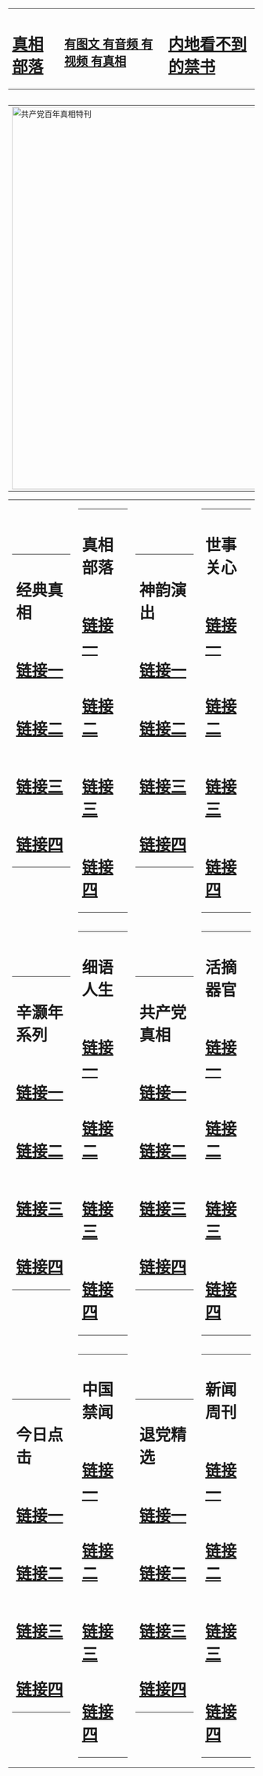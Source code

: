 <table><tr><td><H1><a href="http://t.cn/RXHrCSN">真相部落</a></H1></td><td><H2><a href="http://t.cn/RXHBgH2">有图文 有音频 有视频 有真相</a></H2><td><H1><a href="http://t.cn/RXHrSnY"> 内地看不到的禁书</a></H1></td></table><table><table><tr><td><a href="http://t.cn/RXHro0y"><img src="http://6286.g63.ucctw.com/zx/bngcd/gcdbnzx.jpg" width="780"  border="0" alt="共产党百年真相特刊"></a></td></tr></table><table><tr><td><table><tr><td ><h1>经典真相</h1></td></tr><tr><td><h1>  <a href="http://t.cn/RXtdwoJ" target=_blank>链接一</a>  </h1></td></tr><tr><td><h1>  <a href="http://t.cn/RXtdAv4" target=_blank>链接二</a>  </h1></td></tr><tr><td><h1>  <a href="http://po.st/HqAE6b" target=_blank>链接三</a>  </h1></td></tr><tr><td><h1>  <a href="http://t.cn/RXHrGrm" target=_blank>链接四</a>  </h1></td></tr></table></td><td><table><tr><td ><h1>真相部落</h1></td></tr><tr><td><h1>  <a href="http://t.cn/RXHrNzY" target=_blank>链接一</a>  </h1></td></tr><tr><td><h1>  <a href="http://t.cn/RXtdATl" target=_blank>链接二</a>  </h1></td></tr><tr><td><h1>  <a href="http://po.st/7444TJ" target=_blank>链接三</a>  </h1></td></tr><tr><td><h1>  <a href="http://po.st/7444TJ" target=_blank>链接四</a>  </h1></td></tr></table></td><td><table><tr><td ><h1>神韵演出</h1></td></tr><tr><td><h1>  <a href="http://t.cn/RXHrJJp" target=_blank>链接一</a>  </h1></td></tr><tr><td><h1>  <a href="http://t.cn/RXHrSzD" target=_blank>链接二</a>  </h1></td></tr><tr><td><h1>  <a href="http://po.st/0ILvQe" target=_blank>链接三</a>  </h1></td></tr><tr><td><h1>  <a href="http://t.cn/RXHBeyx" target=_blank>链接四</a>  </h1></td></tr></table></td><td><table><tr><td ><h1>世事关心</h1></td></tr><tr><td><h1>  <a href="http://t.cn/RXdFbQS" target=_blank>链接一</a>  </h1></td></tr><tr><td><h1>  <a href="http://t.cn/RXHrbVp" target=_blank>链接二</a>  </h1></td></tr><tr><td><h1>  <a href="http://po.st/GUl9HW" target=_blank>链接三</a>  </h1></td></tr><tr><td><h1>  <a href="http://t.cn/RXHrJH3" target=_blank>链接四</a>  </h1></td></tr></table></td></tr><tr><td><table><tr><td ><h1>辛灏年系列</h1></td></tr><tr><td><h1>  <a href="http://t.cn/RXHrSRq" target=_blank>链接一</a>  </h1></td></tr><tr><td><h1>  <a href="http://t.cn/RXtdUyl" target=_blank>链接二</a>  </h1></td></tr><tr><td><h1>  <a href="http://po.st/UcJXBp" target=_blank>链接三</a>  </h1></td></tr><tr><td><h1>  <a href="http://t.cn/RXHrovW" target=_blank>链接四</a>  </h1></td></tr></table></td><td><table><tr><td ><h1>细语人生</h1></td></tr><tr><td><h1>  <a href="http://t.cn/RXtdUgC" target=_blank>链接一</a>  </h1></td></tr><tr><td><h1>  <a href="http://t.cn/RXtdUnU" target=_blank>链接二</a>  </h1></td></tr><tr><td><h1>  <a href="http://po.st/iFtb1t" target=_blank>链接三</a>  </h1></td></tr><tr><td><h1>  <a href="http://t.cn/RXHria2" target=_blank>链接四</a>  </h1></td></tr></table></td><td><table><tr><td ><h1>共产党真相</h1></td></tr><tr><td><h1>  <a href="http://t.cn/RXHro0y" target=_blank>链接一</a>  </h1></td></tr><tr><td><h1>  <a href="http://t.cn/RXEOIgO" target=_blank>链接二</a>  </h1></td></tr><tr><td><h1>  <a href="http://po.st/dfTgNp" target=_blank>链接三</a>  </h1></td></tr><tr><td><h1>  <a href="http://t.cn/RXHro0y" target=_blank>链接四</a>  </h1></td></tr></table></td><td><table><tr><td ><h1>活摘器官</h1></td></tr><tr><td><h1>  <a href="http://t.cn/RazQZPa" target=_blank>链接一</a>  </h1></td></tr><tr><td><h1>  <a href="http://t.cn/Raz8Rd9" target=_blank>链接二</a>  </h1></td></tr><tr><td><h1>  <a href="http://po.st/I992Km" target=_blank>链接三</a>  </h1></td></tr><tr><td><h1>  <a href="http://t.cn/RXHr6qx" target=_blank>链接四</a>  </h1></td></tr></table></td></tr><tr><td><table><tr><td ><h1>今日点击</h1></td></tr><tr><td><h1>  <a href="http://t.cn/Raz8EZp" target=_blank>链接一</a>  </h1></td></tr><tr><td><h1>  <a href="http://t.cn/Raz8Ewn" target=_blank>链接二</a>  </h1></td></tr><tr><td><h1>  <a href="http://po.st/nzy3ak" target=_blank>链接三</a>  </h1></td></tr><tr><td><h1>  <a href="http://t.cn/RXtdq3K" target=_blank>链接四</a>  </h1></td></tr></table></td><td><table><tr><td ><h1>中国禁闻</h1></td></tr><tr><td><h1>  <a href="http://t.cn/Raz8EVd" target=_blank>链接一</a>  </h1></td></tr><tr><td><h1>  <a href="http://t.cn/RXHr9b5" target=_blank>链接二</a>  </h1></td></tr><tr><td><h1>  <a href="http://po.st/4EiZak" target=_blank>链接三</a>  </h1></td></tr><tr><td><h1>  <a href="http://t.cn/RXHr9b5" target=_blank>链接四</a>  </h1></td></tr></table></td><td><table><tr><td ><h1>退党精选</h1></td></tr><tr><td><h1>  <a href="http://t.cn/Raz8EYw" target=_blank>链接一</a>  </h1></td></tr><tr><td><h1>  <a href="http://t.cn/RXHrXGi" target=_blank>链接二</a>  </h1></td></tr><tr><td><h1>  <a href="http://po.st/1Y8qBu" target=_blank>链接三</a>  </h1></td></tr><tr><td><h1>  <a href="http://t.cn/RXHr9NE" target=_blank>链接四</a>  </h1></td></tr></table></td><td><table><tr><td ><h1>新闻周刊</h1></td></tr><tr><td><h1>  <a href="http://t.cn/Raz8Eer" target=_blank>链接一</a>  </h1></td></tr><tr><td><h1>  <a href="http://t.cn/RXHrX0w" target=_blank>链接二</a>  </h1></td></tr><tr><td><h1>  <a href="http://po.st/GXwIlu" target=_blank>链接三</a>  </h1></td></tr><tr><td><h1>  <a href="http://t.cn/RXEOLXd" target=_blank>链接四</a>  </h1></td></tr></table></td></tr></table>

